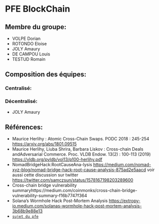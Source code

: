 # PFE BlockChain

## Membre du groupe:
- VOLPE Dorian  
- ROTONDO Eloise
- JOLY Amaury
- DE CAMPOU Louis
- TESTUD Romain

## Composition des équipes:
### Centralisé:
### Décentralisé:
- JOLY Amaury

## Références:
- Maurice Herlihy : Atomic Cross-Chain Swaps. PODC 2018 : 245-254 https://arxiv.org/abs/1801.09515
- Maurice Herlihy, Liuba Shrira, Barbara Liskov : Cross-chain Deals andAdversarial Commerce. Proc. VLDB Endow. 13(2) : 100-113 (2019) https://vldb.org/pvldb/vol13/p100-herlihy.pdf
- NomadBridgeHack:RootCauseAna-lysis https://medium.com/nomad-xyz-blog/nomad-bridge-hack-root-cause-analysis-875ad2e5aacd voir  aussi cette discussion sur twitter https://twitter.com/samczsun/status/1578167198203289600
- Cross-chain   bridge   vulnerability   summaryhttps://medium.com/coinmonks/cross-chain-bridge-vulnerability-summary-f16b7747f364
- Solana’s Wormhole Hack Post-Mortem Analysis https://extropy-io.medium.com/solanas-wormhole-hack-post-mortem-analysis-3b68b9e88e13
- [`sujet du pfe`](sujet.pdf/)


